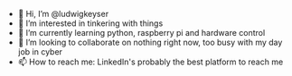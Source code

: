 - 👋 Hi, I’m @ludwigkeyser
- 👀 I’m interested in tinkering with things
- 🌱 I’m currently learning python, raspberry pi and hardware control
- 💞️ I’m looking to collaborate on nothing right now, too busy with my day job in cyber
- 📫 How to reach me: LinkedIn's probably the best platform to reach me

<!---
ludwigkeyser/ludwigkeyser is a ✨ special ✨ repository because its `README.md` (this file) appears on your GitHub profile.
You can click the Preview link to take a look at your changes.
--->
